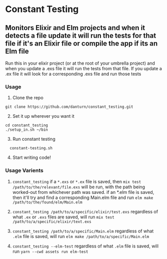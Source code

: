 # Constant Testing
## Monitors Elixir and Elm projects and when it detects a file update it will run the tests for that file if it's an Elixir file or compile the app if its an Elm file

Run this in your elixir project (or at the root of your umbrella project) and when you update a .exs file it will run the tests from that file. If you update a .ex file it will look for a corresponding .exs file and run those tests

### Usage

1. Clone the repo
  ```shell
  git clone https://github.com/danturn/constant_testing.git
  ```

2. Set it up wherever you want it
  ```shell
  cd constant_testing
  ./setup_in.sh ~/bin
  ```

3. Run constant testing
  ```shell
    constant-testing.sh
  ```

4. Start writing code!


### Usage Varients

1. `constant_testing`
if a `*.exs` or `*.ex` file is saved, then
`mix test /path/to/the/relevant/file.exs`
will be run, with the path being worked-out from whichever path was saved.
if an *.elm file is saved, then it'll try and find a corresponding Main.elm file and run
`elm make /path/to/the/found/elm/Main.elm`

2. `constant_testing /path/to/a/specific/elixir/test.exs`
regardless of what `.ex` or `.exs` files are saved, will run
`mix test /path/to/a/specific/elixir/text.exs`

3. `constant_testing /path/to/a/specific/Main.elm`
regardless of what `.elm` file is saved, will run
`elm make /path/to/a/specific/Main.elm`

4. `constant_testing --elm-test`
regardless of what `.elm` file is saved, will run
`yarn --cwd assets run elm-test`
